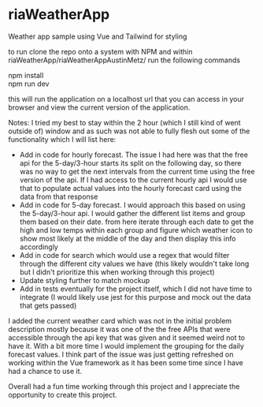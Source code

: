 # riaWeatherApp
Weather app sample using Vue and Tailwind for styling

to run clone the repo onto a system with NPM and within riaWeatherApp/riaWeatherAppAustinMetz/ run the following commands

npm install <br/>
npm run dev

this will run the application on a localhost url that you can access in your browser and view the current version of the application.

Notes:
I tried my best to stay within the 2 hour (which I still kind of went outside of) window and as such was not able to fully flesh out some of the functionality which I will list here:
- Add in code for hourly forecast. The issue I had here was that the free api for the 5-day/3-hour starts its split on the following day, so there was no way to get the next intervals from the current time using the free version of the api. If I had access to the current hourly api I would use that to populate actual values into the hourly forecast card using the data from that response
- Add in code for 5-day forecast. I would approach this based on using the 5-day/3-hour api. I would gather the different list items and group them based on their date. from here iterate through each date to get the high and low temps within each group and figure which weather icon to show most likely at the middle of the day and then display this info accordingly
- Add in code for search which would use a regex that would filter through the different city values we have (this likely wouldn't take long but I didn't prioritize this when working through this project)
- Update styling further to match mockup
- Add in tests eventually for the project itself, which I did not have time to integrate (I would likely use jest for this purpose and mock out the data that gets passed)

I added the current weather card which was not in the initial problem description mostly because it was one of the the free APIs that were accessible through the api key that was given and it seemed weird not to have it. With a bit more time I would implement the grouping for the daily forecast values. I think part of the issue was just getting refreshed on working within the Vue framework as it has been some time since I have had a chance to use it.

Overall had a fun time working through this project and I appreciate the opportunity to create this project.
